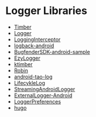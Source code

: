 
Logger Libraries
======================

* [Timber](https://github.com/JakeWharton/timber)
* [Logger](https://github.com/orhanobut/logger)
* [LoggingInterceptor](https://github.com/ihsanbal/LoggingInterceptor)
* [logback-android](https://github.com/tony19/logback-android)
* [BugfenderSDK-android-sample](https://github.com/bugfender/BugfenderSDK-android-sample)
* [EzyLogger](https://github.com/afiqiqmal/EzyLogger)
* [ktimber](https://github.com/ditacristianionut/ktimber)
* [Robin](https://github.com/balsikandar/Robin)
* [android-tao-log](https://github.com/lordtao/android-tao-log)
* [LifecykleLog](https://github.com/Chesire/LifecykleLog)
* [StreamingAndroidLogger](https://github.com/kibotu/StreamingAndroidLogger)
* [ExternalLogger-Android](https://github.com/guy-4444/ExternalLogger-Android)
* [LoggerPreferences](https://github.com/gurleensethi/LoggerPreferences)
* [hugo](https://github.com/JakeWharton/hugo)
